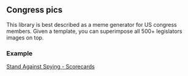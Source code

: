 ## Congress pics

This library is best described as a meme generator for US congress members. Given a template, you can superimpose all 500+ legislators images on top.


### Example

[Stand Against Spying - Scorecards](https://www.facebook.com/media/set/?set=a.10152170230551946.1073741831.97703891945&type=3)